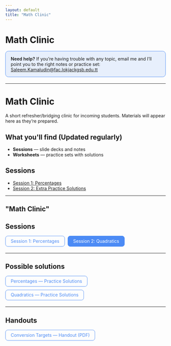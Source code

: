 ```yaml
---
layout: default
title: "Math Clinic"
---
```


<!-- lightweight styles -->
<style>
.notice{
  margin:1rem 0 1.25rem;
  padding:.9rem 1rem;
  border:1px solid #4c8bf5;
  border-radius:.6rem;
  background:rgba(76,139,245,.12);
}
.notice b{font-weight:600}
</style>

# Math Clinic

<div class="notice">
  <b>Need help?</b> If you’re having trouble with any topic, email me and I’ll point you to the right notes or practice set:
  <a href="mailto:Saleem.Kamaludin@fac.lokjackgsb.edu.tt?subject=Math%20Clinic%20question&body=Hi%20Saleem%2C%0D%0A%0DI%27m%20struggling%20with%20[%20topic%20]%20from%20Session%20[%201%20or%202%20].%20Could%20you%20advise%20materials%20or%20practice%20questions%3F%0D%0A%0D%0AThanks.">
    Saleem.Kamaludin@fac.lokjackgsb.edu.tt
  </a>
</div>

---

# Math Clinic

A short refresher/bridging clinic for incoming students.
Materials will appear here as they’re prepared.

## What you'll find (Updated regularly) 
- **Sessions** — slide decks and notes  
- **Worksheets** — practice sets with solutions  

## Sessions
- [Session 1: Percentages](/courses/math-clinic/sessions/session-01/)
- [Session 2: Extra Practice Solutions](/courses/math-clinic/sessions/session-02/)



---
 "Math Clinic"
---

<!-- Lightweight page-level styles for buttons -->
<style>
.session-buttons{display:flex;gap:.6rem;flex-wrap:wrap;margin:1rem 0 1.25rem}
.btn{display:inline-block;padding:.55rem 1rem;border-radius:.5rem;border:1px solid #4c8bf5;
     text-decoration:none;line-height:1;color:#4c8bf5;background:transparent}
.btn:hover{filter:brightness(1.05);text-decoration:none}
.btn-primary{background:#4c8bf5;color:#fff}
</style>



## Sessions

<div class="session-buttons">
  <a class="btn" href="{{ '/courses/math-clinic/sessions/session-01/' | relative_url }}">Session 1: Percentages</a>
  <a class="btn btn-primary" href="{{ '/courses/math-clinic/sessions/session-02/' | relative_url }}">Session 2: Quadratics</a>
</div>


<hr />

## Possible solutions
<div class="session-buttons">
  <a class="btn" href="{{ '/courses/math-clinic/solutions/percentages/' | relative_url }}">Percentages — Practice Solutions</a>
  <a class="btn" href="{{ '/courses/math-clinic/solutions/quadratics/'  | relative_url }}">Quadratics — Practice Solutions</a>
  <!-- add more buttons as you create more solutions pages -->
</div>


<hr />

## Handouts

<div class="session-buttons">
  <a class="btn" href="{{ '/courses/math-clinic/handouts/conversion-targets/' | relative_url }}">
    Conversion Targets — Handout (PDF)
  </a>
</div>

